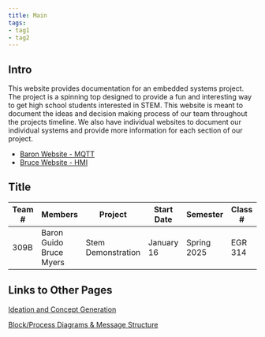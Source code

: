 ```yaml
---
title: Main
tags:
- tag1
- tag2
---
```


## Intro

This website provides documentation for an embedded systems project. The project is a spinning top designed to provide a fun and interesting way to get high school students interested in STEM. This website is meant to document the ideas and decision making process of our team throughout the projects timeline. We also have individual websites to document our individual systems and provide more information for each section of our project.

- [Baron Website - MQTT](https://scoon04.github.io/)
- [Bruce Website - HMI](https://ibmyers2.github.io/EGR314_Team309_IBM/)

## Title

|**Team #** | **Members** | **Project** | **Start Date** | **Semester** | **Class #** | **Professor** |
| --- | --- | --- | --- | --- | --- | --- |
| 309B | Baron Guido<br>Bruce Myers | Stem Demonstration | January 16 | Spring 2025 | EGR 314 | Kevin Nichols |

## Links to Other Pages

[Ideation and Concept Generation](Ideation-and-Concept-Generation.md)

[Block/Process Diagrams & Message Structure](Block-Process-Diagrams-Message-Structure.md)


